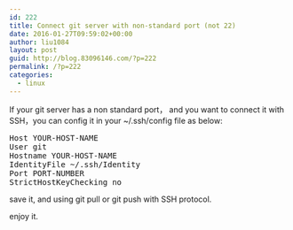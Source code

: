 ```yaml
---
id: 222
title: Connect git server with non-standard port (not 22)
date: 2016-01-27T09:59:02+00:00
author: liu1084
layout: post
guid: http://blog.83096146.com/?p=222
permalink: /?p=222
categories:
  - linux
---
```

If your git server has a non standard port， and you want to connect it with SSH，you can config it in your ~/.ssh/config file as below:

<pre>Host YOUR-HOST-NAME
User git
Hostname YOUR-HOST-NAME
IdentityFile ~/.ssh/Identity
Port PORT-NUMBER
StrictHostKeyChecking no
</pre>

save it, and using git pull or git push with SSH protocol.
  
enjoy it.